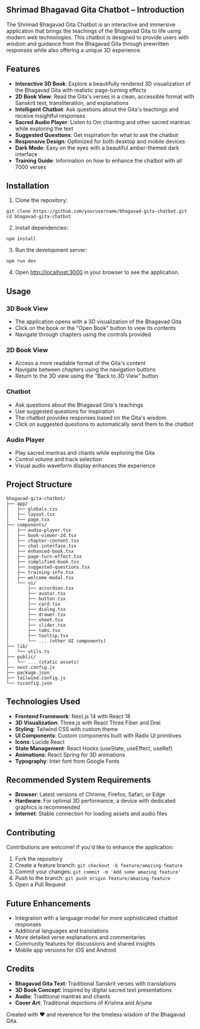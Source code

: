 ## Shrimad Bhagavad Gita Chatbot – Introduction
The Shrimad Bhagavad Gita Chatbot is an interactive and immersive application that brings the teachings of the Bhagavad Gita to life using modern web technologies. This chatbot is designed to provide users with wisdom and guidance from the Bhagavad Gita through prewritten responses while also offering a unique 3D experience.


## Features

- **Interactive 3D Book**: Explore a beautifully rendered 3D visualization of the Bhagavad Gita with realistic page-turning effects
- **2D Book View**: Read the Gita's verses in a clean, accessible format with Sanskrit text, transliteration, and explanations
- **Intelligent Chatbot**: Ask questions about the Gita's teachings and receive insightful responses
- **Sacred Audio Player**: Listen to Om chanting and other sacred mantras while exploring the text
- **Suggested Questions**: Get inspiration for what to ask the chatbot
- **Responsive Design**: Optimized for both desktop and mobile devices
- **Dark Mode**: Easy on the eyes with a beautiful amber-themed dark interface
- **Training Guide**: Information on how to enhance the chatbot with all 7000 verses


## Installation

1. Clone the repository:

```shellscript
git clone https://github.com/yourusername/bhagavad-gita-chatbot.git
cd bhagavad-gita-chatbot
```


2. Install dependencies:

```shellscript
npm install
```


3. Run the development server:

```shellscript
npm run dev
```


4. Open [http://localhost:3000](http://localhost:3000) in your browser to see the application.


## Usage

### 3D Book View

- The application opens with a 3D visualization of the Bhagavad Gita
- Click on the book or the "Open Book" button to view its contents
- Navigate through chapters using the controls provided


### 2D Book View

- Access a more readable format of the Gita's content
- Navigate between chapters using the navigation buttons
- Return to the 3D view using the "Back to 3D View" button


### Chatbot

- Ask questions about the Bhagavad Gita's teachings
- Use suggested questions for inspiration
- The chatbot provides responses based on the Gita's wisdom
- Click on suggested questions to automatically send them to the chatbot


### Audio Player

- Play sacred mantras and chants while exploring the Gita
- Control volume and track selection
- Visual audio waveform display enhances the experience


## Project Structure

```plaintext
bhagavad-gita-chatbot/
├── app/
│   ├── globals.css
│   ├── layout.tsx
│   └── page.tsx
├── components/
│   ├── audio-player.tsx
│   ├── book-viewer-2d.tsx
│   ├── chapter-content.tsx
│   ├── chat-interface.tsx
│   ├── enhanced-book.tsx
│   ├── page-turn-effect.tsx
│   ├── simplified-book.tsx
│   ├── suggested-questions.tsx
│   ├── training-info.tsx
│   ├── welcome-modal.tsx
│   └── ui/
│       ├── accordion.tsx
│       ├── avatar.tsx
│       ├── button.tsx
│       ├── card.tsx
│       ├── dialog.tsx
│       ├── drawer.tsx
│       ├── sheet.tsx
│       ├── slider.tsx
│       ├── tabs.tsx
│       ├── tooltip.tsx
│       └── ... (other UI components)
├── lib/
│   └── utils.ts
├── public/
│   └── ... (static assets)
├── next.config.js
├── package.json
├── tailwind.config.js
└── tsconfig.json
```

## Technologies Used

- **Frontend Framework**: Next.js 14 with React 18
- **3D Visualization**: Three.js with React Three Fiber and Drei
- **Styling**: Tailwind CSS with custom theme
- **UI Components**: Custom components built with Radix UI primitives
- **Icons**: Lucide React
- **State Management**: React Hooks (useState, useEffect, useRef)
- **Animations**: React Spring for 3D animations
- **Typography**: Inter font from Google Fonts


## Recommended System Requirements

- **Browser**: Latest versions of Chrome, Firefox, Safari, or Edge
- **Hardware**: For optimal 3D performance, a device with dedicated graphics is recommended
- **Internet**: Stable connection for loading assets and audio files


## Contributing

Contributions are welcome! If you'd like to enhance the application:

1. Fork the repository
2. Create a feature branch: `git checkout -b feature/amazing-feature`
3. Commit your changes: `git commit -m 'Add some amazing feature'`
4. Push to the branch: `git push origin feature/amazing-feature`
5. Open a Pull Request


## Future Enhancements

- Integration with a language model for more sophisticated chatbot responses
- Additional languages and translations
- More detailed verse explanations and commentaries
- Community features for discussions and shared insights
- Mobile app versions for iOS and Android


## Credits

- **Bhagavad Gita Text**: Traditional Sanskrit verses with translations
- **3D Book Concept**: Inspired by digital sacred text presentations
- **Audio**: Traditional mantras and chants
- **Cover Art**: Traditional depictions of Krishna and Arjuna


Created with ❤️ and reverence for the timeless wisdom of the Bhagavad Gita.
